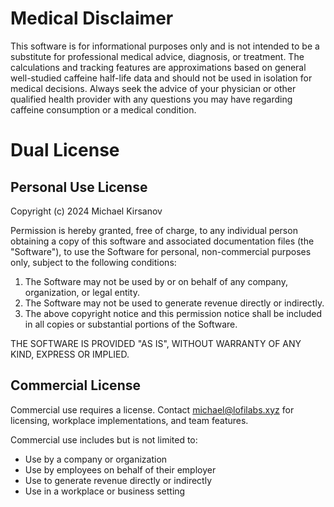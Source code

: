 # Medical Disclaimer

This software is for informational purposes only and is not intended to be a substitute for professional medical advice, diagnosis, or treatment. The calculations and tracking features are approximations based on general well-studied caffeine half-life data and should not be used in isolation for medical decisions. Always seek the advice of your physician or other qualified health provider with any questions you may have regarding caffeine consumption or a medical condition.

# Dual License

## Personal Use License

Copyright (c) 2024 Michael Kirsanov

Permission is hereby granted, free of charge, to any individual person obtaining a copy of this software and associated documentation files (the "Software"), to use the Software for personal, non-commercial purposes only, subject to the following conditions:

1. The Software may not be used by or on behalf of any company, organization, or legal entity.
2. The Software may not be used to generate revenue directly or indirectly.
3. The above copyright notice and this permission notice shall be included in all copies or substantial portions of the Software.

THE SOFTWARE IS PROVIDED "AS IS", WITHOUT WARRANTY OF ANY KIND, EXPRESS OR IMPLIED.

## Commercial License

Commercial use requires a license. Contact michael@lofilabs.xyz for licensing, workplace implementations, and team features.

Commercial use includes but is not limited to:
- Use by a company or organization
- Use by employees on behalf of their employer
- Use to generate revenue directly or indirectly
- Use in a workplace or business setting
